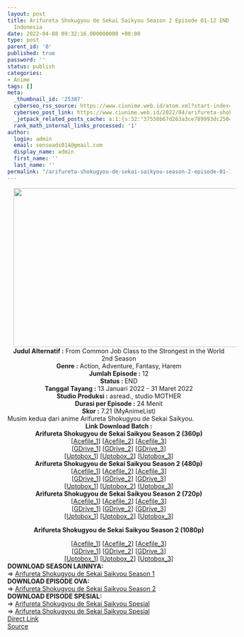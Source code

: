 ```yaml
---
layout: post
title: Arifureta Shokugyou de Sekai Saikyou Season 2 Episode 01-12 END [Batch] Subtitle
  Indonesia
date: 2022-04-08 09:32:16.000000000 +00:00
type: post
parent_id: '0'
published: true
password: ''
status: publish
categories:
- Anime
tags: []
meta:
  _thumbnail_id: '25387'
  cyberseo_rss_source: https://www.ciunime.web.id/atom.xml?start-index=1
  cyberseo_post_link: https://www.ciunime.web.id/2022/04/arifureta-shokugyou-de-sekai-saikyou_8.html
  _jetpack_related_posts_cache: a:1:{s:32:"37550b67d263a3ce789993dc25046c5f";a:2:{s:7:"expires";i:1649569501;s:7:"payload";a:6:{i:0;a:1:{s:2:"id";i:25420;}i:1;a:1:{s:2:"id";i:25384;}i:2;a:1:{s:2:"id";i:25020;}i:3;a:1:{s:2:"id";i:25223;}i:4;a:1:{s:2:"id";i:24918;}i:5;a:1:{s:2:"id";i:24850;}}}}
  rank_math_internal_links_processed: '1'
author:
  login: admin
  email: senseads014@gmail.com
  display_name: admin
  first_name: ''
  last_name: ''
permalink: "/arifureta-shokugyou-de-sekai-saikyou-season-2-episode-01-12-end-batch-subtitle-indonesia/"
---
```

<div class="separator" style="clear: both; text-align: center;"><a href="https://blogger.googleusercontent.com/img/a/AVvXsEjpcT2MG6-B8MzYF2fSH71jHodPAfJ1Kd3SxQr94Oha1zljABcyg40wJeNvXz1Y4HrJgv-EIy-Xxwef54A8FzJTI0MYlVijr-rNMZzEG4q13TlgQ_HpkG7ObjmmpdiZnU_HCjZrKcc_PT006-o7cbss-WpCmsLyBLiQmb43ehcVIJmkYQdOt3GuroSc=s1280" style="margin-left: 1em; margin-right: 1em;"><img border="0" data-original-height="720" data-original-width="1280" height="360" src="{{ site.baseurl }}/assets/2022/04/AVvXsEjpcT2MG6-B8MzYF2fSH71jHodPAfJ1Kd3SxQr94Oha1zljABcyg40wJeNvXz1Y4HrJgv-EIy-Xxwef54A8FzJTI0MYlVijr-rNMZzEG4q13TlgQ_HpkG7ObjmmpdiZnU_HCjZrKcc_PT006-o7cbss-WpCmsLyBLiQmb43ehcVIJmkYQdOt3GuroSc=w640-h360" width="640" /></a></div>
<div class="separator" style="clear: both; text-align: center;"></div>
<div style="text-align: center;"><b>Judul</b><b><b> Alternatif</b> :</b> From Common Job Class to the Strongest in the World 2nd Season</div>
<div style="text-align: center;"><b><b>Genre :</b></b> Action, Adventure, Fantasy, Harem</div>
<div style="text-align: center;"><b>Jumlah Episode :</b> 12<br /><b>Status :&nbsp;</b>END<br /><b>Tanggal Tayang :</b> 13 Januari 2022 - 31 Maret 2022<br /><b>Studio Produksi :</b>&nbsp;asread., studio MOTHER<br /><b>Durasi per Episode :</b> 24 Menit</div>
<div style="text-align: center;"><b>Skor :</b> 7.21 (MyAnimeList)</div>
<div style="text-align: center;"></div>
<div style="text-align: justify;">Musim kedua dari anime&nbsp;Arifureta Shokugyou de Sekai Saikyou.</div>
<div style="text-align: justify;"></div>
<div style="text-align: justify;"></div>
<div style="text-align: center;">
<div style="text-align: center;">
<div style="text-align: left;">
<div style="text-align: center;">
<div><b>Link Download Batch :</b></div>
<div>
<div><b>Arifureta Shokugyou de Sekai Saikyou Season 2&nbsp;(360p)</b></div>
</div>
<div>[<a href="https://acefile.co/f/71584573/koenime-arifureta-s2-360p-rar" target="_blank" rel="noopener">Acefile_1</a>] [<a href="https://acefile.co/f/71961262/batchindo_arifuretas2_360p-rar" target="_blank" rel="noopener">Acefile_2</a>] [<a href="https://acefile.co/f/71764973/arifureta-s2-360p-rar" target="_blank" rel="noopener">Acefile_3</a>]</div>
<div>[<a href="https://drive.google.com/uc?export=download&amp;id=1eVGOEJG_-X-1Pk_XDo4mCQ0iBq_x2WdJ" target="_blank" rel="noopener">GDrive_1</a>] [<a href="https://drive.google.com/u/0/uc?id=1IchSF-TLZWfV_pi5cUWi3V4xsLYiqpvY&amp;export=download" target="_blank" rel="noopener">GDrive_2</a>] [<a href="https://drive.google.com/uc?export=download&amp;id=1peq5sklaZHeBJvLLJXTm2iMNmHOXghl0" target="_blank" rel="noopener">GDrive_3</a>]</div>
<div>[<a href="https://uptobox.com/uhsgw75eiob1" target="_blank" rel="noopener">Uptobox_1</a>] [<a href="https://uptobox.com/11v01zp8lwdq" target="_blank" rel="noopener">Uptobox_2</a>] [<a href="https://uptobox.com/nvp3amcyq33p" target="_blank" rel="noopener">Uptobox_3</a>]</div>
<div></div>
<div><b>Arifureta Shokugyou de Sekai Saikyou Season 2&nbsp;(480p)</b>
<div>
<div>[<a href="https://acefile.co/f/71584575/koenime-arifureta-s2-480p-rar" target="_blank" rel="noopener">Acefile_1</a>] [<a href="https://acefile.co/f/71961263/batchindo_arifuretas2_480p-rar" target="_blank" rel="noopener">Acefile_2</a>] [<a href="https://acefile.co/f/71764978/arifureta-s2-480p-ra" target="_blank" rel="noopener">Acefile_3</a>]</div>
<div>[<a href="https://drive.google.com/uc?export=download&amp;id=1lkmVsfrosr4kzpC4jLuTPTFkRwMBsElB" target="_blank" rel="noopener">GDrive_1</a>] [<a href="https://drive.google.com/u/0/uc?id=1ejH8j92fuZ1bGvGQtTVJDISIML8yZ3pG&amp;export=download" target="_blank" rel="noopener">GDrive_2</a>] [<a href="https://drive.google.com/uc?export=download&amp;id=1i7oOqJeflf7hfBmddjaCGFPIWpYfK1QI" target="_blank" rel="noopener">GDrive_3</a>]</div>
<div>[<a href="https://uptobox.com/6jq92ixwjenx" target="_blank" rel="noopener">Uptobox_1</a>] [<a href="https://uptobox.com/fubcvv7ekx6t" target="_blank" rel="noopener">Uptobox_2</a>] [<a href="https://uptobox.com/lfugmtoa0e95" target="_blank" rel="noopener">Uptobox_3</a>]</div>
</div>
</div>
<div></div>
<div><b>Arifureta Shokugyou de Sekai Saikyou Season 2&nbsp;(720p)</b>
<div>
<div>[<a href="https://acefile.co/f/71510759/koenime-arifureta-s2-720p-rar" target="_blank" rel="noopener">Acefile_1</a>] [<a href="https://acefile.co/f/71961267/batchindo_arifuretas2_720p-rar" target="_blank" rel="noopener">Acefile_2</a>] [<a href="https://acefile.co/f/71764981/arifureta-s2-720p-rar" target="_blank" rel="noopener">Acefile_3</a>]</div>
<div>[<a href="https://drive.google.com/uc?export=download&amp;id=1zWQtTj8ilgczMdCvmsqFPMVz6pzIwQLY" target="_blank" rel="noopener">GDrive_1</a>] [<a href="https://drive.google.com/u/0/uc?id=1CHkrad0DPEVZay0r5pex2pCfHzpSUO2z&amp;export=download" target="_blank" rel="noopener">GDrive_2</a>] [<a href="https://drive.google.com/uc?export=download&amp;id=1-qThoNhcjgAo0vVXGxkpoMTEPCfGaEKX" target="_blank" rel="noopener">GDrive_3</a>]</div>
<div>[<a href="https://uptobox.com/lbb4zmv2nz4t" target="_blank" rel="noopener">Uptobox_1</a>] [<a href="https://uptobox.com/a9a8pv46khty" target="_blank" rel="noopener">Uptobox_2</a>] [<a href="https://uptobox.com/37w86tf68eom" target="_blank" rel="noopener">Uptobox_3</a>]</div>
</div>
<p><b>Arifureta Shokugyou de Sekai Saikyou Season 2 (1080p)</b>
<div>
<div>[<a href="https://acefile.co/f/71510762/koenime-arifureta-s2-1080p-rar" target="_blank" rel="noopener">Acefile_1</a>] [<a href="https://acefile.co/f/71764986/arifureta-s2-1080p-rar" target="_blank" rel="noopener">Acefile_2</a>] [<a href="https://acefile.co/f/71989217/animebatchs-net-arifureta-s2-1080p-rar" target="_blank" rel="noopener">Acefile_3</a>]</div>
<div>[<a href="https://drive.google.com/uc?export=download&amp;id=1nEobXHNHzz-Mr9FqatMmIMj8x1jjEAgV" target="_blank" rel="noopener">GDrive_1</a>] [<a href="https://drive.google.com/u/0/uc?id=1vOQ5xiRqTvBx6hj5VGvLAu-Z-1Pd0QrQ&amp;export=download" target="_blank" rel="noopener">GDrive_2</a>] [<a href="https://drive.google.com/uc?export=download&amp;id=1eL72xszXWqwCQOIp-J4GJpqWPUyBePgD" target="_blank" rel="noopener">GDrive_3</a>]</div>
<div>[<a href="https://uptobox.com/gi4mhvm8j9vc" target="_blank" rel="noopener">Uptobox_1</a>] [<a href="https://uptobox.com/cu6gy9kvbsvj" target="_blank" rel="noopener">Uptobox_2</a>] [<a href="https://uptobox.com/d38no1k75to5" target="_blank" rel="noopener">Uptobox_3</a>]</div>
</div>
</div>
<div style="text-align: left;"></div>
<div style="text-align: left;">
<div></div>
<div>
<div><b>DOWNLOAD SEASON LAINNYA:</b></div>
<div></div>
<div>=&gt;&nbsp;<a href="https://www.ciunime.web.id/2019/10/arifureta-shokugyou-de-sekai-saikyou.html" target="_blank" rel="noopener">Arifureta Shokugyou de Sekai Saikyou Season 1</a></div>
<div></div>
</div>
<div><b>DOWNLOAD EPISODE OVA:</b></div>
<div></div>
<div>=&gt;&nbsp;<a href="https://www.ciunime.web.id/2022/04/arifureta-shokugyou-de-sekai-saikyou.html" target="_blank" rel="noopener">Arifureta Shokugyou de Sekai Saikyou Season 2</a></div>
<div></div>
<div>
<div><b>DOWNLOAD EPISODE SPESIAL:</b></div>
<div></div>
<div>=&gt;&nbsp;<a href="https://www.ciunime.web.id/2019/08/arifureta-shokugyou-de-sekai-saikyou.html" target="_blank" rel="noopener">Arifureta Shokugyou de Sekai Saikyou Spesial</a><br />=&gt;&nbsp;<a href="https://www.ciunime.web.id/2019/12/arifureta-shokugyou-de-sekai-saikyou.html" target="_blank" rel="noopener">Arifureta Shokugyou de Sekai Saikyou Spesial</a></div>
<div></div>
</div>
</div>
</div>
</div>
</div>
</div>
<link rel="stylesheet" href="https://cdnjs.cloudflare.com/ajax/libs/font-awesome/4.7.0/css/font-awesome.min.css" />
<div class="divbtn"> <a href="https://handymansurrender.com/fihup8buzv?key=94550f7ce39444073321dde3b8782f97" class="btn"><i class="fa fa-download"></i> Direct Link</a> <br /><a href="https://www.ciunime.web.id/2022/04/arifureta-shokugyou-de-sekai-saikyou_8.html">Source</a> </div>
